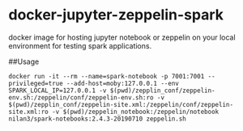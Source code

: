# docker-jupyter-zeppelin-spark
docker image for hosting jupyter notebook or zeppelin on your local environment for testing spark applications.

##Usage

```
docker run -it --rm --name=spark-notebook -p 7001:7001 --privileged=true --add-host=moby:127.0.0.1 --env SPARK_LOCAL_IP=127.0.0.1 -v $(pwd)/zepplin_conf/zeppelin-env.sh:/zeppelin/conf/zeppelin-env.sh:ro -v $(pwd)/zepplin_conf/zeppelin-site.xml:/zeppelin/conf/zeppelin-site.xml:ro -v $(pwd)/zeppelin_notebook:/zeppelin/notebook nilan3/spark-notebooks:2.4.3-20190710 zeppelin.sh
```
